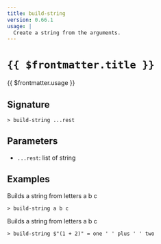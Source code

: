 ```yaml
---
title: build-string
version: 0.66.1
usage: |
  Create a string from the arguments.
---
```


# <code>{{ $frontmatter.title }}</code>

<div style='white-space: pre-wrap;'>{{ $frontmatter.usage }}</div>

## Signature

```> build-string ...rest```

## Parameters

 -  `...rest`: list of string

## Examples

Builds a string from letters a b c
```shell
> build-string a b c
```

Builds a string from letters a b c
```shell
> build-string $"(1 + 2)" = one ' ' plus ' ' two
```

